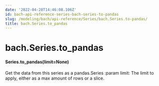 ```yaml
---
date: '2022-04-28T14:46:08.106Z'
id: bach-api-reference-series-bach-series-to-pandas
slug: /modeling/bach/api-reference/Series/bach.Series.to-pandas/
title: bach.Series.to_pandas
---
```


# bach.Series.to_pandas


#### Series.to_pandas(limit=None)
Get the data from this series as a pandas.Series
:param limit: The limit to apply, either as a max amount of rows or a slice.

<!-- !! processed by numpydoc !! -->
